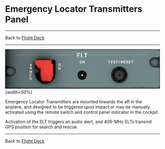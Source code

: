 # Emergency Locator Transmitters Panel

---

Back to [Flight Deck](../flight-deck.md)

---

![ELT Panel](../../assets/a32nx-briefing/overhead-aft-panel/ELT.png "ELT Panel"){width=50%}

Emergency Locator Transmitters are mounted towards the aft in the airplane, and designed to be triggered upon impact or may be manually activated using the remote switch and control panel indicator in the cockpit.

Activation of the ELT triggers an audio alert, and 406-MHz ELTs transmit GPS position for search and rescue.

---

Back to [Flight Deck](../flight-deck.md)

